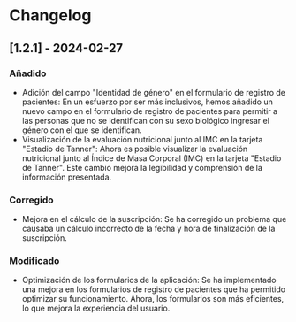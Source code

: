 # Changelog

## [1.2.1] - 2024-02-27

### Añadido
- Adición del campo "Identidad de género" en el formulario de registro de pacientes: En un esfuerzo por ser más inclusivos, hemos añadido un nuevo campo en el formulario de registro de pacientes para permitir a las personas que no se identifican con su sexo biológico ingresar el género con el que se identifican.
- Visualización de la evaluación nutricional junto al IMC en la tarjeta "Estadio de Tanner": Ahora es posible visualizar la evaluación nutricional junto al Índice de Masa Corporal (IMC) en la tarjeta "Estadio de Tanner". Este cambio mejora la legibilidad y comprensión de la información presentada.

### Corregido
- Mejora en el cálculo de la suscripción: Se ha corregido un problema que causaba un cálculo incorrecto de la fecha y hora de finalización de la suscripción.

### Modificado
- Optimización de los formularios de la aplicación: Se ha implementado una mejora en los formularios de registro de pacientes que ha permitido optimizar su funcionamiento. Ahora, los formularios son más eficientes, lo que mejora la experiencia del usuario.
